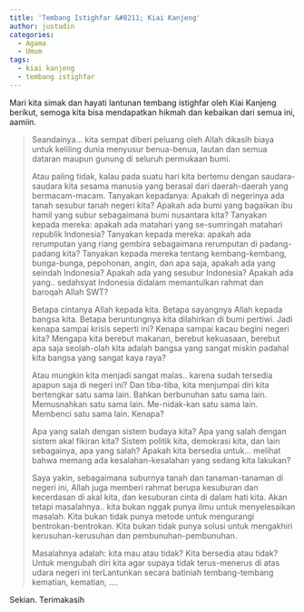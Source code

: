 ```yaml
---
title: 'Tembang Istighfar &#8211; Kiai Kanjeng'
author: justudin
categories:
  - Agama
  - Umum
tags:
  - kiai kanjeng
  - tembang istighfar
---
```

Mari kita simak dan hayati lantunan tembang istighfar oleh Kiai Kanjeng berikut, semoga kita bisa mendapatkan hikmah dan kebaikan dari semua ini, aamiin. 

> Seandainya… kita sempat diberi peluang oleh Allah dikasih biaya untuk keliling dunia menyusur benua-benua, lautan dan semua dataran maupun gunung di seluruh permukaan bumi.
>
> Atau paling tidak, kalau pada suatu hari kita bertemu dengan saudara-saudara kita sesama manusia yang berasal dari daerah-daerah yang bermacam-macam. Tanyakan kepadanya: Apakah di negerinya ada tanah sesubur tanah negeri kita? Apakah ada bumi yang bagaikan ibu hamil yang subur sebagaimana bumi nusantara kita? Tanyakan kepada mereka: apakah ada matahari yang se-sumringah matahari republik Indonesia? Tanyakan kepada mereka: apakah ada rerumputan yang riang gembira sebagaimana rerumputan di padang-padang kita? Tanyakan kepada mereka tentang kembang-kembang, bunga-bunga, pepohonan, angin, dan apa saja, apakah ada yang seindah Indonesia? Apakah ada yang sesubur Indonesia? Apakah ada yang.. sedahsyat Indonesia didalam memantulkan rahmat dan baroqah Allah SWT?
>
> Betapa cintanya Allah kepada kita. Betapa sayangnya Allah kepada bangsa kita. Betapa beruntungnya kita dilahirkan di bumi pertiwi. Jadi kenapa sampai krisis seperti ini? Kenapa sampai kacau begini negeri kita? Mengapa kita berebut makanan, berebut kekuasaan, berebut apa saja seolah-olah kita adalah bangsa yang sangat miskin padahal kita bangsa yang sangat kaya raya?
>
> Atau mungkin kita menjadi sangat malas.. karena sudah tersedia apapun saja di negeri ini? Dan tiba-tiba, kita menjumpai diri kita bertengkar satu sama lain. Bahkan berbunuhan satu sama lain. Memusnahkan satu sama lain. Me-nidak-kan satu sama lain. Membenci satu sama lain. Kenapa?
>
> Apa yang salah dengan sistem budaya kita? Apa yang salah dengan sistem akal fikiran kita? Sistem politik kita, demokrasi kita, dan lain sebagainya, apa yang salah? Apakah kita bersedia untuk… melihat bahwa memang ada kesalahan-kesalahan yang sedang kita lakukan?
>
> Saya yakin, sebagaimana suburnya tanah dan tanaman-tanaman di negeri ini, Allah juga memberi rahmat berupa kesuburan dan kecerdasan di akal kita, dan kesuburan cinta di dalam hati kita. Akan tetapi masalahnya.. kita bukan nggak punya ilmu untuk menyelesaikan masalah. Kita bukan tidak punya metode untuk mengurangi bentrokan-bentrokan. Kita bukan tidak punya solusi untuk mengakhiri kerusuhan-kerusuhan dan pembunuhan-pembunuhan.
>
> Masalahnya adalah: kita mau atau tidak? Kita bersedia atau tidak? Untuk mengubah diri kita agar supaya tidak terus-menerus di atas udara negeri ini terLantunkan secara batiniah tembang-tembang kematian, kematian, ….



Sekian. Terimakasih